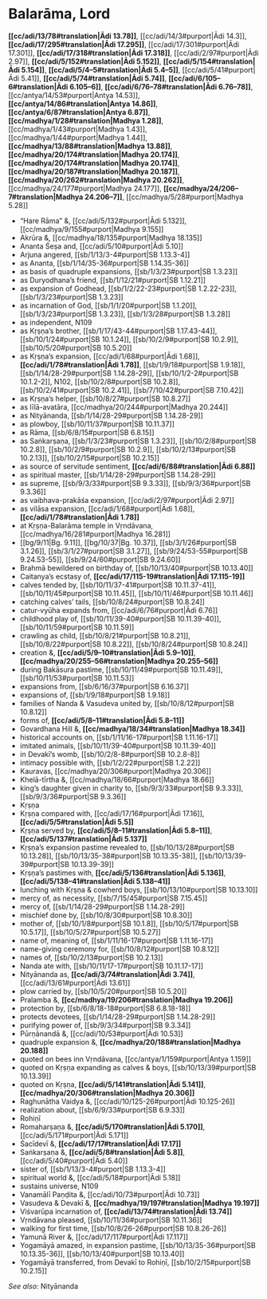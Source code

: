# Balarāma, Lord

**[[cc/adi/13/78#translation|Ādi 13.78]]**, [[cc/adi/14/3#purport|Ādi 14.3]], **[[cc/adi/17/295#translation|Ādi 17.295]]**, [[cc/adi/17/301#purport|Ādi 17.301]], **[[cc/adi/17/318#translation|Ādi 17.318]]**, [[cc/adi/2/97#purport|Ādi 2.97]], **[[cc/adi/5/152#translation|Ādi 5.152]]**, **[[cc/adi/5/154#translation|Ādi 5.154]]**, **[[cc/adi/5/4–5#translation|Ādi 5.4–5]]**, [[cc/adi/5/41#purport|Ādi 5.41]], **[[cc/adi/5/74#translation|Ādi 5.74]]**, **[[cc/adi/6/105–6#translation|Ādi 6.105–6]]**, **[[cc/adi/6/76–78#translation|Ādi 6.76–78]]**, [[cc/antya/14/53#purport|Antya 14.53]], **[[cc/antya/14/86#translation|Antya 14.86]]**, **[[cc/antya/6/87#translation|Antya 6.87]]**, **[[cc/madhya/1/28#translation|Madhya 1.28]]**, [[cc/madhya/1/43#purport|Madhya 1.43]], [[cc/madhya/1/44#purport|Madhya 1.44]], **[[cc/madhya/13/88#translation|Madhya 13.88]]**, **[[cc/madhya/20/174#translation|Madhya 20.174]]**, **[[cc/madhya/20/174#translation|Madhya 20.174]]**, **[[cc/madhya/20/187#translation|Madhya 20.187]]**, **[[cc/madhya/20/262#translation|Madhya 20.262]]**, [[cc/madhya/24/177#purport|Madhya 24.177]], **[[cc/madhya/24/206–7#translation|Madhya 24.206–7]]**, [[cc/madhya/5/28#purport|Madhya 5.28]]

* “Hare Rāma” &, [[cc/adi/5/132#purport|Ādi 5.132]], [[cc/madhya/9/155#purport|Madhya 9.155]]
* Akrūra &, [[cc/madhya/18/135#purport|Madhya 18.135]]
* Ananta Śeṣa and, [[cc/adi/5/10#purport|Ādi 5.10]]
* Arjuna angered, [[sb/1/13/3-4#purport|SB 1.13.3-4]]
* as Ananta, [[sb/1/14/35-36#purport|SB 1.14.35-36]]
* as basis of quadruple expansions, [[sb/1/3/23#purport|SB 1.3.23]]
* as Duryodhana’s friend, [[sb/1/12/21#purport|SB 1.12.21]]
* as expansion of Godhead, [[sb/1/2/22-23#purport|SB 1.2.22-23]], [[sb/1/3/23#purport|SB 1.3.23]]
* as incarnation of God, [[sb/1/1/20#purport|SB 1.1.20]], [[sb/1/3/23#purport|SB 1.3.23]], [[sb/1/3/28#purport|SB 1.3.28]]
* as independent, N109 
* as Kṛṣṇa’s brother, [[sb/1/17/43-44#purport|SB 1.17.43-44]], [[sb/10/1/24#purport|SB 10.1.24]], [[sb/10/2/9#purport|SB 10.2.9]], [[sb/10/5/20#purport|SB 10.5.20]]
* as Kṛṣṇa’s expansion, [[cc/adi/1/68#purport|Ādi 1.68]], **[[cc/adi/1/78#translation|Ādi 1.78]]**, [[sb/1/9/18#purport|SB 1.9.18]], [[sb/1/14/28-29#purport|SB 1.14.28-29]], [[sb/10/1/2-2#purport|SB 10.1.2-2]], N102, [[sb/10/2/8#purport|SB 10.2.8]], [[sb/10/2/41#purport|SB 10.2.41]], [[sb/7/10/42#purport|SB 7.10.42]]
* as Kṛṣṇa’s helper, [[sb/10/8/27#purport|SB 10.8.27]]
* as līlā-avatāra, [[cc/madhya/20/244#purport|Madhya 20.244]]
* as Nityānanda, [[sb/1/14/28-29#purport|SB 1.14.28-29]]
* as plowboy, [[sb/10/11/37#purport|SB 10.11.37]]
* as Rāma, [[sb/6/8/15#purport|SB 6.8.15]]
* as Saṅkarṣaṇa, [[sb/1/3/23#purport|SB 1.3.23]], [[sb/10/2/8#purport|SB 10.2.8]], [[sb/10/2/9#purport|SB 10.2.9]], [[sb/10/2/13#purport|SB 10.2.13]], [[sb/10/2/15#purport|SB 10.2.15]]
* as source of servitude sentiment, **[[cc/adi/6/88#translation|Ādi 6.88]]**
* as spiritual master, [[sb/1/14/28-29#purport|SB 1.14.28-29]]
* as supreme, [[sb/9/3/33#purport|SB 9.3.33]], [[sb/9/3/36#purport|SB 9.3.36]]
* as vaibhava-prakāśa expansion, [[cc/adi/2/97#purport|Ādi 2.97]]
* as vilāsa expansion, [[cc/adi/1/68#purport|Ādi 1.68]], **[[cc/adi/1/78#translation|Ādi 1.78]]**
* at Kṛṣṇa-Balarāma temple in Vṛndāvana, [[cc/madhya/16/281#purport|Madhya 16.281]]
*  [[bg/9/11|Bg. 9.11]], [[bg/10/37|Bg. 10.37]], [[sb/3/1/26#purport|SB 3.1.26]], [[sb/3/1/27#purport|SB 3.1.27]], [[sb/9/24/53-55#purport|SB 9.24.53-55]], [[sb/9/24/60#purport|SB 9.24.60]]
* Brahmā bewildered on birthday of, [[sb/10/13/40#purport|SB 10.13.40]]
* Caitanya’s ecstasy of, **[[cc/adi/17/115-19#translation|Ādi 17.115-19]]**
* calves tended by, [[sb/10/11/37-41#purport|SB 10.11.37-41]], [[sb/10/11/45#purport|SB 10.11.45]], [[sb/10/11/46#purport|SB 10.11.46]]
* catching calves’ tails, [[sb/10/8/24#purport|SB 10.8.24]]
* catur-vyūha expands from, [[cc/adi/6/76#purport|Ādi 6.76]]
* childhood play of, [[sb/10/11/39-40#purport|SB 10.11.39-40]], [[sb/10/11/59#purport|SB 10.11.59]]
* crawling as child, [[sb/10/8/21#purport|SB 10.8.21]], [[sb/10/8/22#purport|SB 10.8.22]], [[sb/10/8/24#purport|SB 10.8.24]]
* creation &, **[[cc/adi/5/9–10#translation|Ādi 5.9–10]]**, **[[cc/madhya/20/255–56#translation|Madhya 20.255–56]]**
* during Bakāsura pastime, [[sb/10/11/49#purport|SB 10.11.49]], [[sb/10/11/53#purport|SB 10.11.53]]
* expansions from, [[sb/6/16/37#purport|SB 6.16.37]]
* expansions of, [[sb/1/9/18#purport|SB 1.9.18]]
* families of Nanda & Vasudeva united by, [[sb/10/8/12#purport|SB 10.8.12]]
* forms of, **[[cc/adi/5/8–11#translation|Ādi 5.8–11]]**
* Govardhana Hill &, **[[cc/madhya/18/34#translation|Madhya 18.34]]**
* historical accounts on, [[sb/1/11/16-17#purport|SB 1.11.16-17]]
* imitated animals, [[sb/10/11/39-40#purport|SB 10.11.39-40]]
* in Devakī’s womb, [[sb/10/2/8-8#purport|SB 10.2.8-8]]
* intimacy possible with, [[sb/1/2/22#purport|SB 1.2.22]]
* Kauravas, [[cc/madhya/20/306#purport|Madhya 20.306]]
* Khelā-tīrtha &, [[cc/madhya/18/66#purport|Madhya 18.66]]
* king’s daughter given in charity to, [[sb/9/3/33#purport|SB 9.3.33]], [[sb/9/3/36#purport|SB 9.3.36]]
* Kṛṣṇa 
* Kṛṣṇa compared with, [[cc/adi/17/16#purport|Ādi 17.16]], **[[cc/adi/5/5#translation|Ādi 5.5]]**
* Kṛṣṇa served by, **[[cc/adi/5/8–11#translation|Ādi 5.8–11]]**, **[[cc/adi/5/137#translation|Ādi 5.137]]**
* Kṛṣṇa’s expansion pastime revealed to, [[sb/10/13/28#purport|SB 10.13.28]], [[sb/10/13/35-38#purport|SB 10.13.35-38]], [[sb/10/13/39-39#purport|SB 10.13.39-39]]
* Kṛṣṇa’s pastimes with, **[[cc/adi/5/136#translation|Ādi 5.136]]**, **[[cc/adi/5/138–41#translation|Ādi 5.138–41]]**
* lunching with Kṛṣṇa & cowherd boys, [[sb/10/13/10#purport|SB 10.13.10]]
* mercy of, as necessity, [[sb/7/15/45#purport|SB 7.15.45]]
* mercy of, [[sb/1/14/28-29#purport|SB 1.14.28-29]]
* mischief done by, [[sb/10/8/30#purport|SB 10.8.30]]
* mother of, [[sb/10/1/8#purport|SB 10.1.8]], [[sb/10/5/17#purport|SB 10.5.17]], [[sb/10/5/27#purport|SB 10.5.27]]
* name of, meaning of, [[sb/1/11/16-17#purport|SB 1.11.16-17]]
* name-giving ceremony for, [[sb/10/8/12#purport|SB 10.8.12]]
* names of, [[sb/10/2/13#purport|SB 10.2.13]]
* Nanda ate with, [[sb/10/11/17-17#purport|SB 10.11.17-17]]
* Nityānanda as, **[[cc/adi/3/74#translation|Ādi 3.74]]**, [[cc/adi/13/61#purport|Ādi 13.61]]
* plow carried by, [[sb/10/5/20#purport|SB 10.5.20]]
* Pralamba &, **[[cc/madhya/19/206#translation|Madhya 19.206]]**
* protection by, [[sb/6/8/18-18#purport|SB 6.8.18-18]]
* protects devotees, [[sb/1/14/28-29#purport|SB 1.14.28-29]]
* purifying power of, [[sb/9/3/34#purport|SB 9.3.34]]
* Pūrṇānandā &, [[cc/adi/10/53#purport|Ādi 10.53]]
* quadruple expansion &, **[[cc/madhya/20/188#translation|Madhya 20.188]]**
* quoted on bees inn Vṛndāvana, [[cc/antya/1/159#purport|Antya 1.159]]
* quoted on Kṛṣṇa expanding as calves & boys, [[sb/10/13/39#purport|SB 10.13.39]]
* quoted on Kṛṣṇa, **[[cc/adi/5/141#translation|Ādi 5.141]]**, **[[cc/madhya/20/306#translation|Madhya 20.306]]**
* Raghunātha Vaidya &, [[cc/adi/10/125-26#purport|Ādi 10.125-26]]
* realization about, [[sb/6/9/33#purport|SB 6.9.33]]
* Rohiṇī 
* Romaharṣaṇa &, **[[cc/adi/5/170#translation|Ādi 5.170]]**, [[cc/adi/5/171#purport|Ādi 5.171]]
* Śacīdevī &, **[[cc/adi/17/17#translation|Ādi 17.17]]**
* Saṅkarṣaṇa &, **[[cc/adi/5/8#translation|Ādi 5.8]]**, [[cc/adi/5/40#purport|Ādi 5.40]]
* sister of, [[sb/1/13/3-4#purport|SB 1.13.3-4]]
* spiritual world &, [[cc/adi/5/18#purport|Ādi 5.18]]
* sustains universe, N109 
* Vanamālī Paṇḍita &, [[cc/adi/10/73#purport|Ādi 10.73]]
* Vasudeva & Devakī &, **[[cc/madhya/19/197#translation|Madhya 19.197]]**
* Viśvarūpa incarnation of, **[[cc/adi/13/74#translation|Ādi 13.74]]**
* Vṛndāvana pleased, [[sb/10/11/36#purport|SB 10.11.36]]
* walking for first time, [[sb/10/8/26-26#purport|SB 10.8.26-26]]
* Yamunā River &, [[cc/adi/17/117#purport|Ādi 17.117]]
* Yogamāyā amazed, in expansion pastime, [[sb/10/13/35-36#purport|SB 10.13.35-36]], [[sb/10/13/40#purport|SB 10.13.40]]
* Yogamāyā transferred, from Devakī to Rohiṇī, [[sb/10/2/15#purport|SB 10.2.15]]

*See also:* Nityānanda
